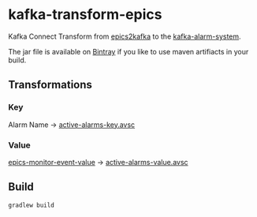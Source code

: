 # kafka-transform-epics
Kafka Connect Transform from [epics2kafka](https://github.com/JeffersonLab/epics2kafka) to the [kafka-alarm-system](https://github.com/JeffersonLab/kafka-alarm-system).

The jar file is available on [Bintray](https://dl.bintray.com/slominskir/maven/org/jlab/kafka/connect/transform/jtransforms/) if you like to use maven artifiacts in your build.

## Transformations

### Key
Alarm Name -> [active-alarms-key.avsc](https://github.com/JeffersonLab/kafka-alarm-system/blob/master/schemas/active-alarms-key.avsc)

### Value
[epics-monitor-event-value](https://github.com/JeffersonLab/epics2kafka/blob/master/src/main/java/org/jlab/kafka/connect/CASourceTask.java#L42-L52) -> [active-alarms-value.avsc](https://github.com/JeffersonLab/kafka-alarm-system/blob/master/schemas/active-alarms-value.avsc)

## Build
```
gradlew build
```
